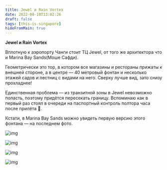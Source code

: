 ```yaml
---
title: Jewel и Rain Vortex
date: 2022-08-10T13:02:26
draft: false
tags: [this-is-singapore]
hideFromMain: true
---
```

**Jewel и Rain Vortex**

Вплотную к аэропорту Чанги стоит ТЦ Jewel, от того же архитектора что и Marina Bay Sands(Моше Сафди). 

Геометрически это тор, в котором все магазины и рестораны прижаты к внешней стороне, а в центре — 40 метровый фонтан и несколько этажей садов и лестниц с видами на него. Сверху лучше вид, зато снизу прохладнее!

Единственная проблема — из транзитной зоны в Jewel невозможно попасть, поэтому придётся пересекать границу. Вспоминаю как в первый раз стоял в очереди на паспортный контроль полтора часа после прилёта 😬. 

Кстати, в Marina Bay Sands можно увидеть первую версию этого фонтана — на последнем фото.

![img](/images/this-is-singapore/photos/photo_72@10-08-2022_13-02-26.jpg#center)

![img](/images/this-is-singapore/photos/photo_73@10-08-2022_13-02-26.jpg#center)

![img](/images/this-is-singapore/photos/photo_74@10-08-2022_13-02-26.jpg#center)

![img](/images/this-is-singapore/photos/photo_75@10-08-2022_13-02-26.jpg#center)

